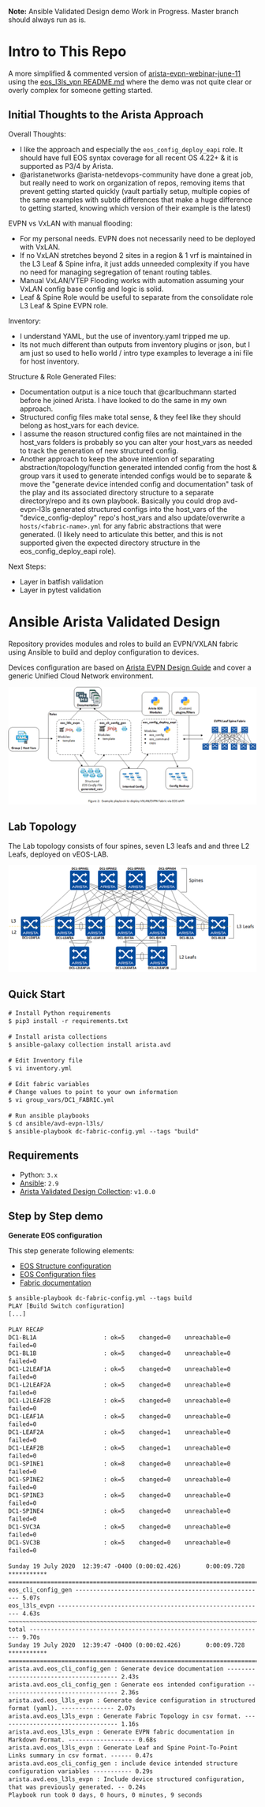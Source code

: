 __Note:__ Ansible Validated Design demo Work in Progress.  Master branch should always run as is.

# Intro to This Repo
A more simplified & commented version of [arista-evpn-webinar-june-11](https://github.com/aristanetworks/netdevops-examples/tree/evpn-webinar-june-11/ansible/avd-evpn-l3ls-1) using the [eos_l3ls_vpn README.md](https://github.com/aristanetworks/ansible-avd/tree/devel/ansible_collections/arista/avd/roles/eos_l3ls_evpn) where the demo was not quite clear or overly complex for someone getting started.

## Initial Thoughts to the Arista Approach

Overall Thoughts:
 - I like the approach and especially the `eos_config_deploy_eapi` role.  It should have full EOS syntax coverage for all recent OS 4.22+ & it is supported as P3/4 by Arista.
 - @aristanetworks @arista-netdevops-community have done a great job, but really need to work on organization of repos, removing items that prevent getting started quickly (vault partially setup, multiple copies of the same examples with subtle differences that make a huge difference to getting started, knowing which version of their example is the latest)

EVPN vs VxLAN with manual flooding:
 - For my personal needs.  EVPN does not necessarily need to be deployed with VxLAN.
 - If no VxLAN stretches beyond 2 sites in a region & 1 vrf is maintained in the L3 Leaf & Spine infra, it just adds unneeded complexity if you have no need for managing segregation of tenant routing tables.
 - Manual VxLAN/VTEP Flooding works with automation assuming your VxLAN config base config and logic is solid.
 - Leaf & Spine Role would be useful to separate from the consolidate role L3 Leaf & Spine EVPN role.

Inventory:
 - I understand YAML, but the use of inventory.yaml tripped me up.
 - Its not much different than outputs from inventory plugins or json, but I am just so used to hello world / intro type examples to leverage a ini file for host inventory.

Structure & Role Generated Files:
 - Documentation output is a nice touch that @carlbuchmann started before he joined Arista.  I have looked to do the same in my own approach.
 - Structured config files make total sense, & they feel like they should belong as host_vars for each device.
 - I assume the reason structured config files are not maintained in the host_vars folders is probably so you can alter your host_vars as needed to track the generation of new structured config. 
 - Another approach to keep the above intention of separating abstraction/topology/function generated intended config from the host & group vars it used to generate intended configs would be to separate & move the "generate device intended config and documentation" task of the play and its associated directory structure to a separate directory/repo and its own playbook.  Basically you could drop avd-evpn-l3ls generated structured configs into the host_vars of the "device_config-deploy" repo's host_vars and also update/overwrite a `hosts/<fabric-name>.yml` for any fabric abstractions that were generated. (I likely need to articulate this better, and this is not supported given the expected directory structure in the eos_config_deploy_eapi role).

Next Steps:
 - Layer in batfish validation
 - Layer in pytest validation

# Ansible Arista Validated Design

Repository provides modules and roles to build an EVPN/VXLAN fabric using Ansible to build and deploy configuration to devices.

Devices configuration are based on [Arista EVPN Design Guide](https://www.arista.com/en/solutions/design-guides) and cover a generic Unified Cloud Network environment.

![arista-bgp-evpn-fabric](media/figure-1-example-playbook-evpn-deploy-eapi.gif)

## Lab Topology

The Lab topology consists of four spines, seven L3 leafs and and three L2 Leafs, deployed on vEOS-LAB.

![Lab Topology](media/figure-2-lab-topology.gif)

## Quick Start

```shell
# Install Python requirements
$ pip3 install -r requirements.txt

# Install arista collections
$ ansible-galaxy collection install arista.avd

# Edit Inventory file
$ vi inventory.yml

# Edit fabric variables
# Change values to point to your own information
$ vi group_vars/DC1_FABRIC.yml

# Run ansible playbooks
$ cd ansible/avd-evpn-l3ls/
$ ansible-playbook dc-fabric-config.yml --tags "build"
```

## Requirements

- Python: `3.x`
- [Ansible](https://www.ansible.com/): `2.9`
- [Arista Validated Design Collection](https://galaxy.ansible.com/arista/avd): `v1.0.0`

## Step by Step demo

__Generate EOS configuration__

This step generate following elements:

- [EOS Structure configuration](intended/structured_configs/)
- [EOS Configuration files](intended/configs/)
- [Fabric documentation](documentation/)

```shell
$ ansible-playbook dc-fabric-config.yml --tags build
PLAY [Build Switch configuration]
[...]

PLAY RECAP
DC1-BL1A                   : ok=5    changed=0    unreachable=0    failed=0
DC1-BL1B                   : ok=5    changed=0    unreachable=0    failed=0
DC1-L2LEAF1A               : ok=5    changed=0    unreachable=0    failed=0
DC1-L2LEAF2A               : ok=5    changed=0    unreachable=0    failed=0
DC1-L2LEAF2B               : ok=5    changed=0    unreachable=0    failed=0
DC1-LEAF1A                 : ok=5    changed=0    unreachable=0    failed=0
DC1-LEAF2A                 : ok=5    changed=1    unreachable=0    failed=0
DC1-LEAF2B                 : ok=5    changed=1    unreachable=0    failed=0
DC1-SPINE1                 : ok=8    changed=0    unreachable=0    failed=0
DC1-SPINE2                 : ok=5    changed=0    unreachable=0    failed=0
DC1-SPINE3                 : ok=5    changed=0    unreachable=0    failed=0
DC1-SPINE4                 : ok=5    changed=0    unreachable=0    failed=0
DC1-SVC3A                  : ok=5    changed=0    unreachable=0    failed=0
DC1-SVC3B                  : ok=5    changed=0    unreachable=0    failed=0

Sunday 19 July 2020  12:39:47 -0400 (0:00:02.426)       0:00:09.728 *********** 
=============================================================================== 
eos_cli_config_gen ------------------------------------------------------ 5.07s
eos_l3ls_evpn ----------------------------------------------------------- 4.63s
~~~~~~~~~~~~~~~~~~~~~~~~~~~~~~~~~~~~~~~~~~~~~~~~~~~~~~~~~~~~~~~~~~~~~~~~~~~~~~~ 
total ------------------------------------------------------------------- 9.70s
Sunday 19 July 2020  12:39:47 -0400 (0:00:02.426)       0:00:09.728 *********** 
=============================================================================== 
arista.avd.eos_cli_config_gen : Generate device documentation --------------------------------------- 2.43s
arista.avd.eos_cli_config_gen : Generate eos intended configuration --------------------------------- 2.36s
arista.avd.eos_l3ls_evpn : Generate device configuration in structured format (yaml). --------------- 2.07s
arista.avd.eos_l3ls_evpn : Generate Fabric Topology in csv format. ---------------------------------- 1.16s
arista.avd.eos_l3ls_evpn : Generate EVPN fabric documentation in Markdown Format. ------------------- 0.68s
arista.avd.eos_l3ls_evpn : Generate Leaf and Spine Point-To-Point Links summary in csv format. ------ 0.47s
arista.avd.eos_cli_config_gen : include device intended structure configuration variables ----------- 0.29s
arista.avd.eos_l3ls_evpn : Include device structured configuration, that was previously generated. -- 0.24s
Playbook run took 0 days, 0 hours, 0 minutes, 9 seconds
```
